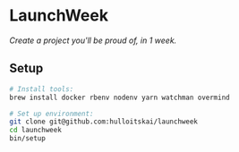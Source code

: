 # LaunchWeek

_Create a project you'll be proud of, in 1 week._

## Setup

```bash
# Install tools:
brew install docker rbenv nodenv yarn watchman overmind

# Set up environment:
git clone git@github.com:hulloitskai/launchweek
cd launchweek
bin/setup
```
